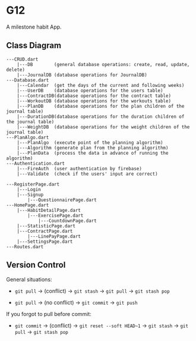 # G12

A milestone habit App.

## Class Diagram

```
---CRUD.dart 
    |---DB        (general database operations: create, read, update, delete)
    |---JournalDB (database operations for JournalDB)
---Database.dart
    |---Calendar  (get the days of the current and following weeks)
    |---UserDB    (database operations for the users table)
    |---ContractDB(database operations for the contract table)
    |---WorkoutDB (database operations for the workouts table)
    |---PlanDB    (database operations for the plan children of the journal table)
    |---DurationDB(database operations for the duration children of the journal table)
    |---WeightDB  (database operations for the weight children of the journal table)
---PlanAlgo.dart
    |---PlanAlgo  (execute point of the planning algorithm)
    |---Algorithm (generate plan from the planning algorithm)    
    |---PlanData  (process the data in advance of running the algorithm)
---Authentication.dart
    |---FireAuth  (user authentication by firebase)
    |---Validate  (check if the users' input are correct)
```

```
---RegisterPage.dart
    |---Login
    |---Signup
        |---QuestionnairePage.dart
---HomePage.dart
    |---HabitDetailPage.dart
        |---ExercisePage.dart
            |---CountdownPage.dart
    |---StatisticPage.dart
    |---ContractPage.dart
        |---LinePayPage.dart
    |---SettingsPage.dart
---Routes.dart
```

## Version Control

General situations:

- `git pull` → (conflict) → `git stash` → `git pull` → `git stash pop`

- `git pull` → (no conflict) → `git commit` → `git push`

If you forgot to pull before commit: 

- `git commit` → (conflict) → `git reset --soft HEAD~1` → `git stash` → `git pull` → `git stash pop`
